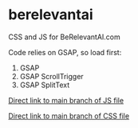 # berelevantai
CSS and JS for BeRelevantAI.com

Code relies on GSAP, so load first:

1. GSAP
2. GSAP ScrollTrigger
3. GSAP SplitText

[Direct link to main branch of JS file](https://cdn.jsdelivr.net/gh/royeyal/berelevantai@main/berelevantai.js)

[Direct link to main branch of CSS file](https://cdn.jsdelivr.net/gh/royeyal/berelevantai@main/berelevantai.css)
